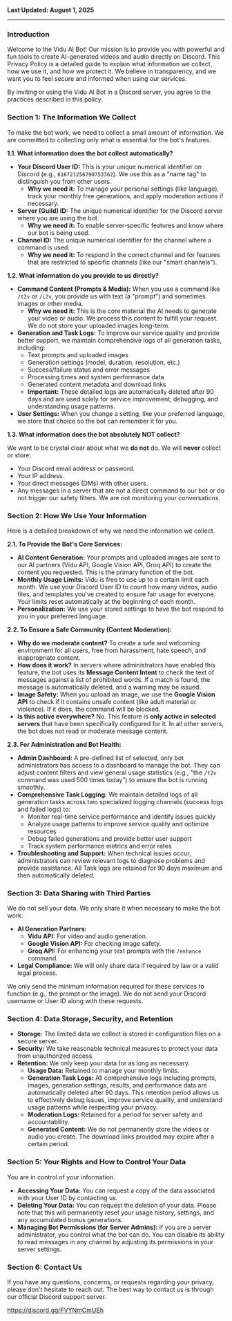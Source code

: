 **Last Updated: August 1, 2025**

---

### **Introduction**

Welcome to the Vidu AI Bot! Our mission is to provide you with powerful and fun tools to create AI-generated videos and audio directly on Discord. This Privacy Policy is a detailed guide to explain what information we collect, how we use it, and how we protect it. We believe in transparency, and we want you to feel secure and informed when using our services.

By inviting or using the Vidu AI Bot in a Discord server, you agree to the practices described in this policy.

### **Section 1: The Information We Collect**

To make the bot work, we need to collect a small amount of information. We are committed to collecting only what is essential for the bot's features.

**1.1. What information does the bot collect automatically?**

- **Your Discord User ID:** This is your unique numerical identifier on Discord (e.g., `816721256790753362`). We use this as a "name tag" to distinguish you from other users.
    - **Why we need it:** To manage your personal settings (like language), track your monthly free generations, and apply moderation actions if necessary.
- **Server (Guild) ID:** The unique numerical identifier for the Discord server where you are using the bot.
    - **Why we need it:** To enable server-specific features and know where our bot is being used.
- **Channel ID:** The unique numerical identifier for the channel where a command is used.
    - **Why we need it:** To respond in the correct channel and for features that are restricted to specific channels (like our "smart channels").

**1.2. What information do you provide to us directly?**

- **Command Content (Prompts & Media):** When you use a command like `/t2v` or `/i2v`, you provide us with text (a "prompt") and sometimes images or other media.
    - **Why we need it:** This is the core material the AI needs to generate your video or audio. We process this content to fulfill your request. We do not store your uploaded images long-term.
- **Generation and Task Logs:** To improve our service quality and provide better support, we maintain comprehensive logs of all generation tasks, including:
    - Text prompts and uploaded images
    - Generation settings (model, duration, resolution, etc.)
    - Success/failure status and error messages
    - Processing times and system performance data
    - Generated content metadata and download links
    - **Important:** These detailed logs are automatically deleted after 90 days and are used solely for service improvement, debugging, and understanding usage patterns.
- **User Settings:** When you change a setting, like your preferred language, we store that choice so the bot can remember it for you.

**1.3. What information does the bot absolutely NOT collect?**

We want to be crystal clear about what we **do not** do. We will **never** collect or store:

- Your Discord email address or password.
- Your IP address.
- Your direct messages (DMs) with other users.
- Any messages in a server that are not a direct command to our bot or do not trigger our safety filters. We are not monitoring your conversations.

### **Section 2: How We Use Your Information**

Here is a detailed breakdown of why we need the information we collect.

**2.1. To Provide the Bot's Core Services:**

- **AI Content Generation:** Your prompts and uploaded images are sent to our AI partners (Vidu API, Google Vision API, Groq API) to create the content you requested. This is the primary function of the bot.
- **Monthly Usage Limits:** Vidu is free to use up to a certain limit each month. We use your Discord User ID to count how many videos, audio files, and templates you've created to ensure fair usage for everyone. Your limits reset automatically at the beginning of each month.
- **Personalization:** We use your stored settings to have the bot respond to you in your preferred language.

**2.2. To Ensure a Safe Community (Content Moderation):**

- **Why do we moderate content?** To create a safe and welcoming environment for all users, free from harassment, hate speech, and inappropriate content.
- **How does it work?** In servers where administrators have enabled this feature, the bot uses its **Message Content Intent** to check the text of messages against a list of prohibited words. If a match is found, the message is automatically deleted, and a warning may be issued.
- **Image Safety:** When you upload an image, we use the **Google Vision API** to check if it contains unsafe content (like adult material or violence). If it does, the command will be blocked.
- **Is this active everywhere?** No. This feature is **only active in selected servers** that have been specifically configured for it. In all other servers, the bot does not read or moderate message content.

**2.3. For Administration and Bot Health:**

- **Admin Dashboard:** A pre-defined list of selected, only bot administrators has access to a dashboard to manage the bot. They can adjust content filters and view general usage statistics (e.g., "the `/t2v` command was used 500 times today") to ensure the bot is running smoothly.
- **Comprehensive Task Logging:** We maintain detailed logs of all generation tasks across two specialized logging channels (success logs and failed logs) to:
    - Monitor real-time service performance and identify issues quickly
    - Analyze usage patterns to improve service quality and optimize resources
    - Debug failed generations and provide better user support
    - Track system performance metrics and error rates
- **Troubleshooting and Support:** When technical issues occur, administrators can review relevant logs to diagnose problems and provide assistance. All Task logs are retained for 90 days maximum and then automatically deleted.

### **Section 3: Data Sharing with Third Parties**

We do not sell your data. We only share it when necessary to make the bot work.

- **AI Generation Partners:**
    - **Vidu API:** For video and audio generation.
    - **Google Vision API:** For checking image safety.
    - **Groq API:** For enhancing your text prompts with the `/enhance` command.
- **Legal Compliance:** We will only share data if required by law or a valid legal process.

We only send the minimum information required for these services to function (e.g., the prompt or the image). We do not send your Discord username or User ID along with these requests.

### **Section 4: Data Storage, Security, and Retention**

- **Storage:** The limited data we collect is stored in configuration files on a secure server.
- **Security:** We take reasonable technical measures to protect your data from unauthorized access.
- **Retention:** We only keep your data for as long as necessary.
    - **Usage Data:** Retained to manage your monthly limits.
    - **Generation Task Logs:** All comprehensive logs including prompts, images, generation settings, results, and performance data are automatically deleted after 90 days. This retention period allows us to effectively debug issues, improve service quality, and understand usage patterns while respecting your privacy.
    - **Moderation Logs:** Retained for a period for server safety and accountability.
    - **Generated Content:** We do not permanently store the videos or audio you create. The download links provided may expire after a certain period.

### **Section 5: Your Rights and How to Control Your Data**

You are in control of your information.

- **Accessing Your Data:** You can request a copy of the data associated with your User ID by contacting us.
- **Deleting Your Data:** You can request the deletion of your data. Please note that this will permanently reset your usage history, settings, and any accumulated bonus generations.
- **Managing Bot Permissions (for Server Admins):** If you are a server administrator, you control what the bot can do. You can disable its ability to read messages in any channel by adjusting its permissions in your server settings.

### **Section 6: Contact Us**

If you have any questions, concerns, or requests regarding your privacy, please don't hesitate to reach out. The best way to contact us is through our official Discord support server.

https://discord.gg/FVYNmCmUEh
